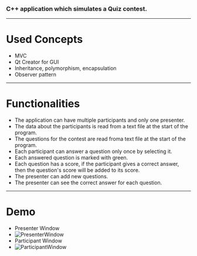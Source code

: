 ### C++ application which simulates a Quiz contest.
-----

# Used Concepts
- MVC
- Qt Creator for GUI
- Inheritance, polymorphism, encapsulation
- Observer pattern

---

# Functionalities
- The application can have multiple participants and only one presenter.
- The data about the participants is read from a text file at the start of the program.
- The questions for the contest are read froma text file at the start of the program.
- Each participant can answer a question only once by selecting it.
- Each answered question is marked with green.
- Each question has a score, if the participant gives a correct answer, then the question's score will be added to its score.
- The presenter can add new questions.
- The presenter can see the correct answer for each question.

---

# Demo
- Presenter Window
- ![PresenterWindow](https://user-images.githubusercontent.com/72063091/158887037-88cdf064-dcf6-4eab-947f-8dcd4265ad25.png)
- Participant Window
- ![ParticipantWindow](https://user-images.githubusercontent.com/72063091/158887055-23c9bff3-19d4-4262-9a6c-13d0d6e371b9.png)
